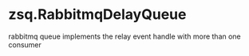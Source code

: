 # zsq.RabbitmqDelayQueue
rabbitmq queue implements the relay event handle with more than one consumer
